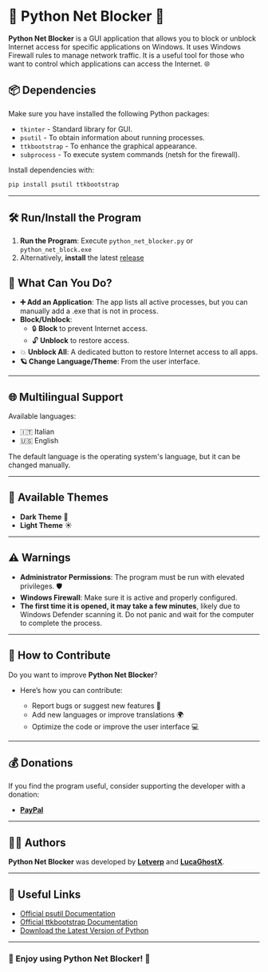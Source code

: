# 🐍 Python Net Blocker 🚫

**Python Net Blocker** is a GUI application that allows you to block or unblock Internet access for specific applications on Windows. It uses Windows Firewall rules to manage network traffic. It is a useful tool for those who want to control which applications can access the Internet. 🌐

## 📦 Dependencies

Make sure you have installed the following Python packages:

- `tkinter` - Standard library for GUI.
- `psutil` - To obtain information about running processes.
- `ttkbootstrap` - To enhance the graphical appearance.
- `subprocess` - To execute system commands (netsh for the firewall).

Install dependencies with:

```bash
pip install psutil ttkbootstrap
```

---

## 🛠️ Run/Install the Program

1. **Run the Program**: Execute `python_net_blocker.py` or `python_net_block.exe`
2. Alternatively, **install** the latest [release](https://github.com/Lotverp/Python-Net-Blocker/releases)

## 🎰 What Can You Do?

- **➕ Add an Application**: The app lists all active processes, but you can manually add a .exe that is not in process.
- **Block/Unblock**:
  - 🔒 **Block** to prevent Internet access.
  - 🔓 **Unblock** to restore access.
- 💥 **Unblock All**: A dedicated button to restore Internet access to all apps.
- **🪐 Change Language/Theme**: From the user interface.

---

## 🌐 Multilingual Support

Available languages:

- 🇮🇹 Italian
- 🇺🇸 English

The default language is the operating system's language, but it can be changed manually.

---

## 🎨 Available Themes

- **Dark Theme** 🌙
- **Light Theme** ☀️

---

## ⚠️ Warnings

- **Administrator Permissions**: The program must be run with elevated privileges. 🛡️
- **Windows Firewall**: Make sure it is active and properly configured.
- **The first time it is opened, it may take a few minutes**, likely due to Windows Defender scanning it. Do not panic and wait for the computer to complete the process.

---

## 🚀 How to Contribute

Do you want to improve **Python Net Blocker**?

- Here’s how you can contribute:

  - Report bugs or suggest new features 🐛
  - Add new languages or improve translations 🌍
  - Optimize the code or improve the user interface 💻

---

## 💰 Donations

If you find the program useful, consider supporting the developer with a donation:

- [**PayPal**](https://paypal.me/GabrielPolverini)

---

## 👨‍💻 Authors

**Python Net Blocker** was developed by **[Lotverp](https://github.com/Lotverp)** and **[LucaGhostX](https://github.com/LucaGhostX)**.

---

## 🔗 Useful Links

- [Official psutil Documentation](https://psutil.readthedocs.io/)
- [Official ttkbootstrap Documentation](https://ttkbootstrap.readthedocs.io/)
- [Download the Latest Version of Python](https://www.python.org/downloads/)

---

### 🚀 Enjoy using Python Net Blocker! 🎉
